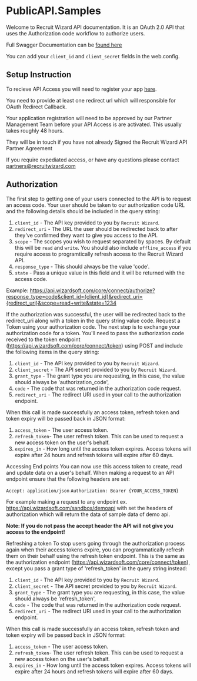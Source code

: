 # PublicAPI.Samples

Welcome to Recruit Wizard API documentation. It is an OAuth 2.0 API that uses the Authorization code workflow to authorize users.

Full Swagger Documentation can be [found here](https://api.wizardsoft.com/swagger)

You can add your `client_id` and `client_secret` fields in the web.config.

## Setup Instruction

To recieve API Access you will need to register your app [here](https://api.wizardsoft.com/RegisterApp). 

You need to provide at least one redirect url which will responsible for OAuth Redirect Callback. 

Your application registration will need to be approved by our Partner Management Team before your API Access is are activated. This usually takes roughly 48 hours.

They will be in touch if you have not already Signed the Recruit Wizard API Partner Agreement

If you require expediated access, or have any questions please contact [partners@recruitwizard.com](mailto:partners@recruitwizard.com)

## Authorization
The first step to getting one of your users connected to the API is to request an access code. Your user should be taken to our authorization code URL and the following details should be included in the query string:

1. `client_id` - The API key provided to you by `Recruit Wizard`.
2. `redirect_uri` - The URL the user should be redirected back to after they've confirmed they want to give you access to the API.
3. `scope` - The scopes you wish to request separated by spaces. By default this will be `read` and `write`. You should also include `offline_access` if you require access to programtically refresh access to the Recruit Wizard API.
4. `response_type` - This should always be the value 'code'.
5. `state` - Pass a unique value in this field and it will be returned with the access code.

Example: https://api.wizardsoft.com/core/connect/authorize?response_type=code&client_id={client_id}&redirect_uri={redirect_uri}&scope=read+write&state=1234

If the authorization was successful, the user will be redirected back to the redirect_uri along with a token in the query string value code. Request a Token using your authorization code. The next step is to exchange your authorization code for a token. You'll need to pass the authorization code received to the token endpoint (https://api.wizardsoft.com/core/connect/token) using POST and include the following items in the query string:

1. `client_id` - The API key provided to you by `Recruit Wizard`.
2. `client_secret` - The API secret provided to you by `Recruit Wizard`.
3. `grant_type` - The grant type you are requesting, in this case, the value should always be 'authorization_code',
4. `code` - The code that was returned in the authorization code request.
5. `redirect_uri` - The redirect URI used in your call to the authorization endpoint.

When this call is made successfully an access token, refresh token and token expiry will be passed back in JSON format:
1. `access_token` - The user access token.
2. `refresh_token`- The user refresh token. This can be used to request a new access token on the user's behalf.
3. `expires_in` - How long until the access token expires. Access tokens will expire after 24 hours and refresh tokens will expire after 60 days.

Accessing End points You can now use this access token to create, read and update data on a user's behalf. When making a request to an API endpoint ensure that the following headers are set:

`Accept: application/json`
`Authorization: Bearer {YOUR_ACCESS_TOKEN}`

For example making a request to any endpoint ex. https://api.wizardsoft.com/sandbox/demoapi with set the headers of authorization which will return the data of sample data of demo api. 

**Note: If you do not pass the accept header the API will not give you access to the endpoint!**

Refreshing a token To stop users going through the authorization process again when their access tokens expire, you can programmatically refresh them on their behalf using the refresh token endpoint. This is the same as the authorization endpoint (https://api.wizardsoft.com/core/connect/token), except you pass a grant type of 'refresh_token' in the query string instead:

1. `client_id` - The API key provided to you by `Recruit Wizard`.
2. `client_secret` - The API secret provided to you by `Recruit Wizard`.
3. `grant_type` - The grant type you are requesting, in this case, the value should always be 'refresh_token',
4. `code` - The code that was returned in the authorization code request.
5. `redirect_uri` - The redirect URI used in your call to the authorization endpoint.

When this call is made successfully an access token, refresh token and token expiry will be passed back in JSON format:
1. `access_token` - The user access token.
2. `refresh_token`- The user refresh token. This can be used to request a new access token on the user's behalf.
3. `expires_in` - How long until the access token expires. Access tokens will expire after 24 hours and refresh tokens will expire after 60 days.
